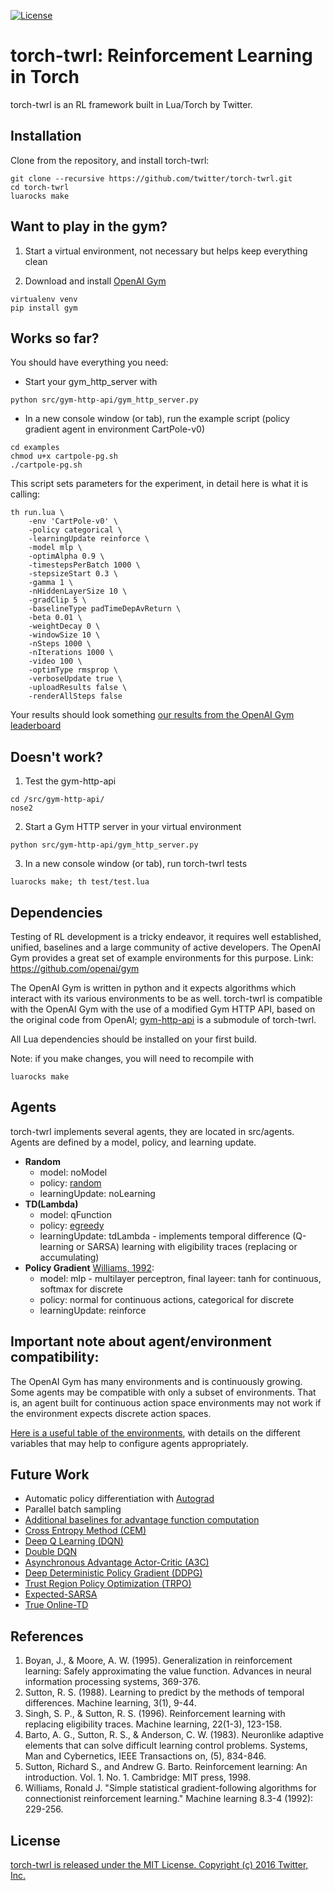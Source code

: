 [![License](https://img.shields.io/badge/license-MIT-blue.svg)](https://github.com/twitter/torch-twrl/blob/master/LICENSE)

# torch-twrl: Reinforcement Learning in Torch
torch-twrl is an RL framework built in Lua/Torch by Twitter.

Installation
------------
Clone from the repository, and install torch-twrl:
~~~~~
git clone --recursive https://github.com/twitter/torch-twrl.git
cd torch-twrl
luarocks make
~~~~~

Want to play in the gym?
------------------------
1. Start a virtual environment, not necessary but helps keep everything clean

2. Download and install [OpenAI Gym](https://github.com/openai/gym)

~~~
virtualenv venv
pip install gym
~~~

Works so far?
------------------------
You should have everything you need:
* Start your gym_http_server with
~~~~
python src/gym-http-api/gym_http_server.py
~~~~

* In a new console window (or tab), run the example script (policy gradient agent in environment CartPole-v0)
~~~
cd examples
chmod u+x cartpole-pg.sh
./cartpole-pg.sh
~~~

This script sets parameters for the experiment, in detail here is what it is calling:

~~~
th run.lua \
	-env 'CartPole-v0' \
	-policy categorical \
	-learningUpdate reinforce \
   	-model mlp \
	-optimAlpha 0.9 \
   	-timestepsPerBatch 1000 \
	-stepsizeStart 0.3 \
	-gamma 1 \
	-nHiddenLayerSize 10 \
	-gradClip 5 \
	-baselineType padTimeDepAvReturn \
	-beta 0.01 \
	-weightDecay 0 \
	-windowSize 10 \
   	-nSteps 1000 \
	-nIterations 1000 \
	-video 100 \
	-optimType rmsprop \
	-verboseUpdate true \
	-uploadResults false \
	-renderAllSteps false
~~~

Your results should look something [our results from the OpenAI Gym leaderboard](https://gym.openai.com/evaluations/eval_48l1nOQ7ur6htkF9uGw)

Doesn't work?
------------------------
1) Test the gym-http-api
~~~~
cd /src/gym-http-api/
nose2
~~~~

2) Start a Gym HTTP server in your virtual environment
~~~~
python src/gym-http-api/gym_http_server.py
~~~~

3) In a new console window (or tab), run torch-twrl tests
~~~~
luarocks make; th test/test.lua
~~~~

Dependencies
------------
Testing of RL development is a tricky endeavor, it requires well established, unified, baselines and a large community of active developers. The OpenAI Gym provides a great set of example environments for this purpose. Link: https://github.com/openai/gym

The OpenAI Gym is written in python and it expects algorithms which interact with its various environments to be as well. torch-twrl is compatible with the OpenAI Gym with the use of a modified Gym HTTP API, based on the original code from OpenAI; [gym-http-api](https://github.com/korymath/gym-http-api) is a submodule of torch-twrl.

All Lua dependencies should be installed on your first build.

Note: if you make changes, you will need to recompile with
~~~~
luarocks make
~~~~

## Agents
torch-twrl implements several agents, they are located in src/agents.
Agents are defined by a model, policy, and learning update.

* __Random__
	* model: noModel
	* policy: [random](https://github.com/twitter/torch-twrl/blob/master/src/agent/policy/random.lua)
	* learningUpdate: noLearning
* __TD(Lambda)__
	* model: qFunction
	* policy: [egreedy](https://github.com/twitter/torch-twrl/blob/master/src/agent/policy/egreedy.lua)
	* learningUpdate: tdLambda - implements temporal difference (Q-learning or SARSA) learning with eligibility traces (replacing or accumulating)
* __Policy Gradient__ [Williams, 1992](http://www-anw.cs.umass.edu/~barto/courses/cs687/williams92simple.pdf):
	* model: mlp - multilayer perceptron, final layeer: tanh for continuous, softmax for discrete
	* policy: normal for continuous actions, categorical for discrete
	* learningUpdate: reinforce

## Important note about agent/environment compatibility:
The OpenAI Gym has many environments and is continuously growing. Some agents may be compatible with only a subset of environments. That is, an agent built for continuous action space environments may not work if the environment expects discrete action spaces.

[Here is a useful table of the environments](https://github.com/openai/gym/wiki/Table-of-environments), with details on the different variables that may help to configure agents appropriately.

Future Work
-----------
* Automatic policy differentiation with [Autograd](https://github.com/twitter/torch-autograd)
* Parallel batch sampling
* [Additional baselines for advantage function computation](https://arxiv.org/pdf/1301.2315.pdf)
* [Cross Entropy Method (CEM)](https://people.smp.uq.edu.au/DirkKroese/ps/aortut.pdf)
* [Deep Q Learning (DQN)](http://arxiv.org/abs/1312.5602)
* [Double DQN](http://arxiv.org/abs/1509.06461)
* [Asynchronous Advantage Actor-Critic (A3C)](https://arxiv.org/pdf/1602.01783v2.pdf)
* [Deep Deterministic Policy Gradient (DDPG)](http://arxiv.org/abs/1509.02971)
* [Trust Region Policy Optimization (TRPO)](https://arxiv.org/pdf/1502.05477v4.pdf)
* [Expected-SARSA](http://www.cs.ox.ac.uk/people/shimon.whiteson/pubs/vanseijenadprl09.pdf)
* [True Online-TD](https://webdocs.cs.ualberta.ca/~sutton/papers/vSS-trueonline-ICML-2014.pdf)

References
--------------
1. Boyan, J., & Moore, A. W. (1995). Generalization in reinforcement learning: Safely approximating the value function. Advances in neural information processing systems, 369-376.
2. Sutton, R. S. (1988). Learning to predict by the methods of temporal differences. Machine learning, 3(1), 9-44.
3. Singh, S. P., & Sutton, R. S. (1996). Reinforcement learning with replacing eligibility traces. Machine learning, 22(1-3), 123-158.
4. Barto, A. G., Sutton, R. S., & Anderson, C. W. (1983). Neuronlike adaptive elements that can solve difficult learning control problems. Systems, Man and Cybernetics, IEEE Transactions on, (5), 834-846.
5. Sutton, Richard S., and Andrew G. Barto. Reinforcement learning: An introduction. Vol. 1. No. 1. Cambridge: MIT press, 1998.
6. Williams, Ronald J. "Simple statistical gradient-following algorithms for connectionist reinforcement learning." Machine learning 8.3-4 (1992): 229-256.

License
-------
[torch-twrl is released under the MIT License. Copyright (c) 2016 Twitter, Inc.](https://github.com/twitter/torch-twrl/blob/master/LICENSE)
